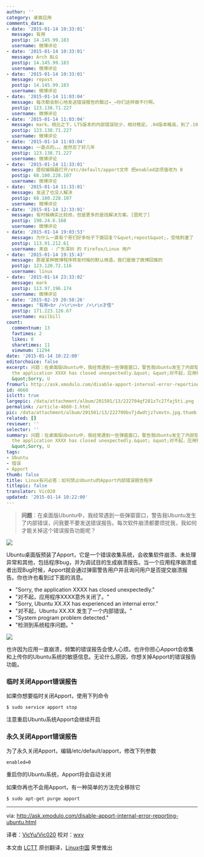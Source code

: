 ```yaml
---
author: ''
category: 桌面应用
comments_data:
- date: '2015-01-14 10:33:01'
  message: 有用
  postip: 14.145.99.183
  username: 微博评论
- date: '2015-01-14 10:33:01'
  message: Arch BLG
  postip: 14.145.99.183
  username: 微博评论
- date: '2015-01-14 10:33:01'
  message: repost
  postip: 14.145.99.183
  username: 微博评论
- date: '2015-01-14 11:03:04'
  message: 每次都会耐心地发送错误报告的飘过→_→你们这样做不行啊。
  postip: 123.138.71.227
  username: 微博评论
- date: '2015-01-14 11:03:04'
  message: mark。相比之下，LTS版本的内部错误较少，相对稳定。.04版本略高，到了.10版本，基本内部错误满天飞。
  postip: 123.138.71.227
  username: 微博评论
- date: '2015-01-14 11:03:04'
  message: 一直点的。。。居然忍了好几年
  postip: 123.138.71.227
  username: 微博评论
- date: '2015-01-14 11:33:01'
  message: 提权编辑器打开/etc/default/apport文件 把enabled这项值改为 0
  postip: 68.180.228.107
  username: 微博评论
- date: '2015-01-14 11:33:01'
  message: 发送了也没人解决
  postip: 68.180.228.107
  username: 微博评论
- date: '2015-01-14 12:33:01'
  message: 有时候确实比较烦，但是更多的是找解决方案。[困死了]
  postip: 198.24.6.168
  username: 微博评论
- date: '2015-01-14 19:03:53'
  message: 为什么一直有个哥们好多帖子下面回复个&quot;repost&quot;，受啥刺激了
  postip: 113.91.212.61
  username: 来自 - 广东深圳 的 Firefox/Linux 用户
- date: '2015-01-14 19:15:43'
  message: 那是某种微博程序转发时候的默认用语，我们是做了微博回推的
  postip: 123.120.72.116
  username: linux
- date: '2015-01-14 23:33:02'
  message: mark
  postip: 113.97.196.174
  username: 微博评论
- date: '2015-02-19 20:58:26'
  message: "有用<br />\r\n<br />\r\n才怪"
  postip: 171.223.126.67
  username: mailbill
count:
  commentnum: 13
  favtimes: 2
  likes: 0
  sharetimes: 11
  viewnum: 11294
date: '2015-01-14 10:22:00'
editorchoice: false
excerpt: 问题：在桌面版Ubuntu中，我经常遇到一些弹窗窗口，警告我Ubuntu发生了内部错误，问我要不要发送错误报告。每次软件崩溃都要烦扰我，我如何才能关掉这个错误报告功能呢？   Ubuntu桌面版预装了Apport，它是一个错误收集系统，会收集软件崩溃、未处理异常和其他，包括程序bug，并为调试目的生成崩溃报告。当一个应用程序崩溃或者出现Bug时候，Apport就会通过弹窗警告用户并且询问用户是否提交崩溃报告。你也许也看到过下面的消息。  &quot;Sorry,
  the application XXXX has closed unexpectedly.&quot; &quot;对不起，应用程序XXXX意外关闭了。&quot;
  &quot;Sorry, U
fromurl: http://ask.xmodulo.com/disable-apport-internal-error-reporting-ubuntu.html
id: 4660
islctt: true
largepic: /data/attachment/album/201501/13/222704qf281z7c27faj5ti.png
permalink: /article-4660-1.html
pic: /data/attachment/album/201501/13/222709bv7jdwdtjz7vmvtn.jpg.thumb.jpg
related: []
reviewer: ''
selector: ''
summary: 问题：在桌面版Ubuntu中，我经常遇到一些弹窗窗口，警告我Ubuntu发生了内部错误，问我要不要发送错误报告。每次软件崩溃都要烦扰我，我如何才能关掉这个错误报告功能呢？   Ubuntu桌面版预装了Apport，它是一个错误收集系统，会收集软件崩溃、未处理异常和其他，包括程序bug，并为调试目的生成崩溃报告。当一个应用程序崩溃或者出现Bug时候，Apport就会通过弹窗警告用户并且询问用户是否提交崩溃报告。你也许也看到过下面的消息。  &quot;Sorry,
  the application XXXX has closed unexpectedly.&quot; &quot;对不起，应用程序XXXX意外关闭了。&quot;
  &quot;Sorry, U
tags:
- Ubuntu
- 错误
- Apport
thumb: false
title: Linux有问必答：如何禁止Ubuntu的Apport内部错误报告程序
titlepic: false
translator: Vic020
updated: '2015-01-14 10:22:00'
---
```



> 
> **问题**：在桌面版Ubuntu中，我经常遇到一些弹窗窗口，警告我Ubuntu发生了内部错误，问我要不要发送错误报告。每次软件崩溃都要烦扰我，我如何才能关掉这个错误报告功能呢？
> 
> 
> 


![](/data/attachment/album/201501/13/222704qf281z7c27faj5ti.png)


Ubuntu桌面版预装了Apport，它是一个错误收集系统，会收集软件崩溃、未处理异常和其他，包括程序bug，并为调试目的生成崩溃报告。当一个应用程序崩溃或者出现Bug时候，Apport就会通过弹窗警告用户并且询问用户是否提交崩溃报告。你也许也看到过下面的消息。


* "Sorry, the application XXXX has closed unexpectedly."
* "对不起，应用程序XXXX意外关闭了。"
* "Sorry, Ubuntu XX.XX has experienced an internal error."
* "对不起，Ubuntu XX.XX 发生了一个内部错误。"
* "System program problem detected."
* "检测到系统程序问题。"


![](/data/attachment/album/201501/13/222709bv7jdwdtjz7vmvtn.jpg)


也许因为应用一直崩溃，频繁的错误报告会使人心烦。也许你担心Apport会收集和上传你的Ubuntu系统的敏感信息。无论什么原因，你想关掉Apport的错误报告功能。


### 临时关闭Apport错误报告


如果你想要临时关闭Apport，使用下列命令



```
$ sudo service apport stop 

```

注意重启Ubuntu系统Apport会继续开启


### 永久关闭Apport错误报告


为了永久关闭Apport，编辑/etc/default/apport，修改下列参数



```
enabled=0

```

重启你的Ubuntu系统，Apport将会自动关闭


如果你再也不会用Apport，有一种简单的方法完全移除它



```
$ sudo apt-get purge apport 

```



---


via: <http://ask.xmodulo.com/disable-apport-internal-error-reporting-ubuntu.html>


译者：[VicYu/Vic020](http://www.vicyu.net/) 校对：[wxy](https://github.com/wxy)


本文由 [LCTT](https://github.com/LCTT/TranslateProject) 原创翻译，[Linux中国](http://linux.cn/) 荣誉推出